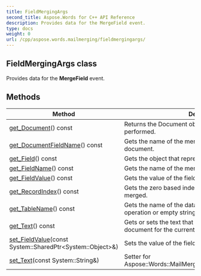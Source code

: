 ```yaml
---
title: FieldMergingArgs
second_title: Aspose.Words for C++ API Reference
description: Provides data for the MergeField event. 
type: docs
weight: 0
url: /cpp/aspose.words.mailmerging/fieldmergingargs/
---
```

## FieldMergingArgs class


Provides data for the **MergeField** event. 

## Methods

| Method | Description |
| --- | --- |
| [get_Document](../fieldmergingargsbase/get_document/)() const | Returns the Document object for which the mail merge is performed.  |
| [get_DocumentFieldName](../fieldmergingargsbase/get_documentfieldname/)() const | Gets the name of the merge field as specified in the document.  |
| [get_Field](../fieldmergingargsbase/get_field/)() const | Gets the object that represents the current merge field.  |
| [get_FieldName](../fieldmergingargsbase/get_fieldname/)() const | Gets the name of the merge field in the data source.  |
| [get_FieldValue](../fieldmergingargsbase/get_fieldvalue/)() const | Gets the value of the field from the data source.  |
| [get_RecordIndex](../fieldmergingargsbase/get_recordindex/)() const | Gets the zero based index of the record that is being merged.  |
| [get_TableName](../fieldmergingargsbase/get_tablename/)() const | Gets the name of the data table for the current merge operation or empty string if the name is not available.  |
| [get_Text](./get_text/)() const | Gets or sets the text that will be inserted into the document for the current merge field.  |
| [set_FieldValue](../fieldmergingargsbase/set_fieldvalue/)(const System::SharedPtr\<System::Object\>\&) | Sets the value of the field from the data source.  |
| [set_Text](./set_text/)(const System::String\&) | Setter for Aspose::Words::MailMerging::FieldMergingArgs::get_Text.  |
